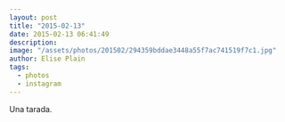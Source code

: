 ```yaml
---
layout: post
title: "2015-02-13"
date: 2015-02-13 06:41:49
description: 
image: "/assets/photos/201502/294359bddae3448a55f7ac741519f7c1.jpg"
author: Elise Plain
tags: 
  - photos
  - instagram
---
```


Una tarada.
<p></p>

